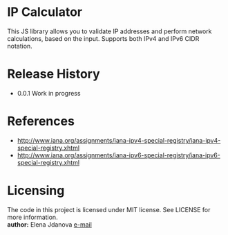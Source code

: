 IP Calculator
=============
This JS library allows you to validate IP addresses and perform network calculations, based on the input.
Supports both IPv4 and IPv6 CIDR notation.

Release History
===============
*   0.0.1 Work in progress

References
==========
 * <http://www.iana.org/assignments/iana-ipv4-special-registry/iana-ipv4-special-registry.xhtml>
 * <http://www.iana.org/assignments/iana-ipv6-special-registry/iana-ipv6-special-registry.xhtml>

Licensing
=========
The code in this project is licensed under MIT license. See LICENSE for more information.  
**author:** Elena Jdanova [e-mail](ms.elenajdanova@gmail.com)
